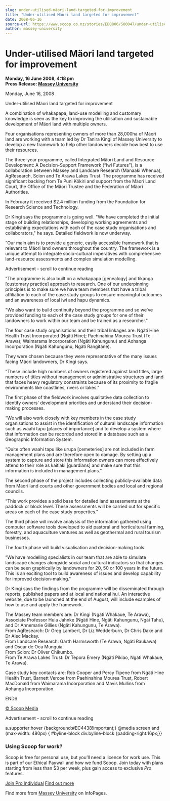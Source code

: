```yaml
---
slug: under-utilised-mäori-land-targeted-for-improvement
title: "Under-utilised Mäori land targeted for improvement"
date: 2008-06-16
source-url: https://www.scoop.co.nz/stories/ED0806/S00047/under-utilised-maori-land-targeted-for-improvement.htm
author: massey-university
---
```

Under-utilised Mäori land targeted for improvement
==================================================

**Monday, 16 June 2008, 4:18 pm**  
**Press Release: [Massey University](https://info.scoop.co.nz/Massey_University)**

  
Monday, June 16, 2008

Under-utilised Mäori land targeted for improvement

A combination of whakapapa, land-use modelling and customary knowledge is seen as the key to improving the utilisation and sustainable development of Mäori land with multiple owners.

Four organisations representing owners of more than 28,000ha of Mäori land are working with a team led by Dr Tanira Kingi of Massey University to develop a new framework to help other landowners decide how best to use their resources.

The three-year programme, called Integrated Mäori Land and Resource Development: A Decision-Support Framework (“Iwi Futures”), is a collaboration between Massey and Landcare Research (Manaaki Whenua), AgResearch, Scion and Te Arawa Lakes Trust. The programme has received significant backing from Te Puni Kökiri and support from the Mäori Land Court, the Office of the Mäori Trustee and the Federation of Mäori Authorities.

In February it received $2.4 million funding from the Foundation for Research Science and Technology.

Dr Kingi says the programme is going well. "We have completed the initial stage of building relationships, developing working agreements and establishing expectations with each of the case study organisations and collaborators," he says. Detailed fieldwork is now underway.

“Our main aim is to provide a generic, easily accessible framework that is relevant to Mäori land owners throughout the country. The framework is a unique attempt to integrate socio-cultural imperatives with comprehensive land-resource assessments and complex simulation modelling.

Advertisement - scroll to continue reading





“The programme is also built on a whakapapa \[genealogy\] and tikanga \[customary practice\] approach to research. One of our underpinning principles is to make sure we have team members that have a tribal affiliation to each of the case study groups to ensure meaningful outcomes and an awareness of local iwi and hapu dynamics.

"We also want to build continuity beyond the programme and so we’ve provided funding to each of the case study groups for one of their landowners to work within our team and be trained as a researcher."

The four case study organisations and their tribal linkages are: Ngäti Hine Health Trust Incorporated (Ngäti Hine); Paehinahina Mourea Trust (Te Arawa); Waimarama Incorporation (Ngäti Kahungunu) and Aohanga Incorporation (Ngäti Kahungunu, Ngäti Rangitäne).

They were chosen because they were representative of the many issues facing Mäori landowners, Dr Kingi says.

“These include high numbers of owners registered against land titles, large numbers of titles without management or administrative structures and land that faces heavy regulatory constraints because of its proximity to fragile environments like coastlines, rivers or lakes."

The first phase of the fieldwork involves qualitative data collection to identify owners' development priorities and understand their decision-making processes.

“We will also work closely with key members in the case study organisations to assist in the identification of cultural landscape information such as waahi tapu \[places of importance\] and to develop a system where that information can be recorded and stored in a database such as a Geographic Information System.

“Quite often waahi tapu like urupa \[cemeteries\] are not included in farm management plans and are therefore open to damage. By setting up a system to capture and store this information owners can more effectively attend to their role as kaitiaki \[guardians\] and make sure that this information is included in management plans.”

The second phase of the project includes collecting publicly-available data from Mäori land courts and other government bodies and local and regional councils.

“This work provides a solid base for detailed land assessments at the paddock or block level. These assessments will be carried out for specific areas on each of the case study properties.”

The third phase will involve analysis of the information gathered using computer software tools developed to aid pastoral and horticultural farming, forestry, and aquaculture ventures as well as geothermal and rural tourism businesses.

The fourth phase will build visualisation and decision-making tools.

“We have modelling specialists in our team that are able to simulate landscape changes alongside social and cultural indicators so that changes can be seen graphically by landowners for 20, 50 or 100 years in the future. This is an exciting tool to build awareness of issues and develop capability for improved decision-making."

Dr Kingi says the findings from the programme will be disseminated through reports, published papers and at local and national hui. An interactive website, due to be launched at the end of August, will include examples of how to use and apply the framework.

The Massey team members are: Dr Kingi (Ngäti Whakaue, Te Arawa), Associate Professor Huia Jahnke (Ngäti Hine, Ngäti Kahungunu, Ngäi Tahu), and Dr Annemarie Gillies (Ngäti Kahungunu, Te Arawa).  
From AgResearch: Dr Greg Lambert, Dr Liz Wedderburn, Dr Chris Dake and Dr Alec Mackay.  
From Landcare Research: Garth Harmsworth (Te Arawa, Ngäti Raukawa) and Oscar de Oca Munguia.  
From Scion: Dr Oliver Chikumbo.  
From Te Arawa Lakes Trust: Dr Tepora Emery (Ngäti Pikiao, Ngäti Whakaue, Te Arawa).

Case study key contacts are: Rob Cooper and Percy Tipene from Ngäti Hine Health Trust, Barnett Vercoe from Paehinahina Mourea Trust, Robert MacDonald from Waimarama Incorporation and Mavis Mullins from Aohanga Incorporation.

  
ENDS

[© Scoop Media](http://www.scoop.co.nz/about/terms.html)  

Advertisement - scroll to continue reading



a.supporter:hover {background:#EC4438!important;} @media screen and (max-width: 480px) { #byline-block div.byline-block {padding-right:16px;}}

### Using Scoop for work?

Scoop is free for personal use, but you’ll need a licence for work use. This is part of our Ethical Paywall and how we fund Scoop. Join today with plans starting from less than $3 per week, plus gain access to exclusive _Pro_ features.  
  
[Join Pro Individual](https://pro.scoop.co.nz/Individual/?from=ProIn24) [Find out more](https://pro.scoop.co.nz/using-scoop-for-work/?from=ProIn24)

Find more from [Massey University](https://info.scoop.co.nz/Massey_University) on InfoPages.